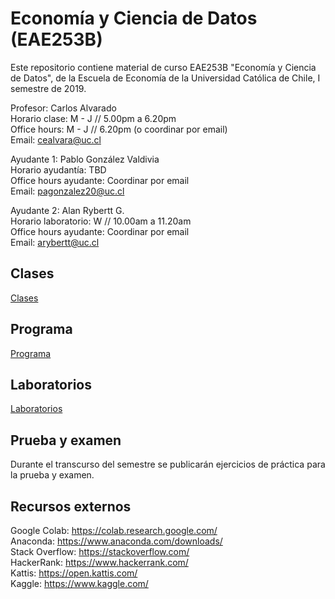 # Economía y Ciencia de Datos (EAE253B)

Este repositorio contiene material de curso EAE253B "Economía y Ciencia de Datos", de la Escuela de Economía de la Universidad Católica de Chile, I semestre de 2019.  

Profesor: Carlos Alvarado  
Horario clase: M - J // 5.00pm a 6.20pm  
Office hours: M - J // 6.20pm (o coordinar por email)  
Email: cealvara@uc.cl  

Ayudante 1: Pablo González Valdivia  
Horario ayudantía: TBD  
Office hours ayudante: Coordinar por email  
Email: pagonzalez20@uc.cl  

Ayudante 2: Alan Rybertt G.  
Horario laboratorio: W // 10.00am a 11.20am  
Office hours ayudante: Coordinar por email  
Email: arybertt@uc.cl

## Clases

[Clases](Clases/)

## Programa

[Programa](Documentos/PROGRAMA.md)

## Laboratorios

[Laboratorios](Laboratorios/)

## Prueba y examen

Durante el transcurso del semestre se publicarán ejercicios de práctica para la prueba y examen.

## Recursos externos

Google Colab: https://colab.research.google.com/  
Anaconda: https://www.anaconda.com/downloads/  
Stack Overflow: https://stackoverflow.com/  
HackerRank: https://www.hackerrank.com/  
Kattis: https://open.kattis.com/  
Kaggle: https://www.kaggle.com/  